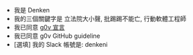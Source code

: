 - 我是 Denken
- 我的三個關鍵字是 立法院大小聲, 批踢踢不能亡, 行動軟體工程師
- 我已同意 [g0v 宣言](https://g0v.tw/zh-TW/manifesto.html)
- 我已同意 g0v GitHub guideline
- [選填] 我的 Slack 帳號是: denkeni

